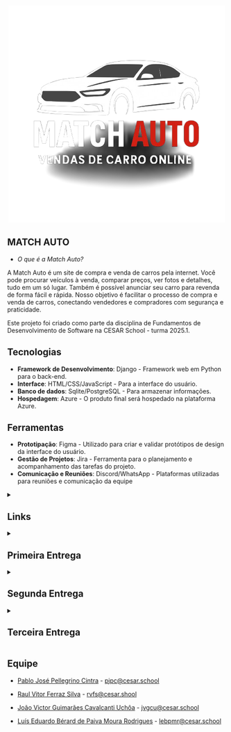 <p align="center">
  <img src="media/cars/MatchAuto_Logo.png" alt="MatchAuto Logo">
</p>

## MATCH AUTO
- *O que é a Match Auto?*

A Match Auto é um site de compra e venda de carros pela internet. Você pode procurar veículos à venda, comparar preços, ver fotos e detalhes, tudo em um só lugar. Também é possível anunciar seu carro para revenda de forma fácil e rápida. Nosso objetivo é facilitar o processo de compra e venda de carros, conectando vendedores e compradores com segurança e praticidade.

Este projeto foi criado como parte da disciplina de Fundamentos de Desenvolvimento de Software na CESAR School - turma 2025.1.

## Tecnologias

- **Framework de Desenvolvimento**: Django - Framework web em Python para o back-end.
- **Interface**: HTML/CSS/JavaScript - Para a interface do usuário.
- **Banco de dados**: Sqlite/PostgreSQL - Para armazenar informações.
- **Hospedagem**: Azure - O produto final será hospedado na plataforma Azure.

## Ferramentas

- **Prototipação**: Figma - Utilizado para criar e validar protótipos de design da interface do usuário.
- **Gestão de Projetos**: Jira - Ferramenta para o planejamento e acompanhamento das tarefas do projeto.
- **Comunicação e Reuniões**: Discord/WhatsApp - Plataformas utilizadas para reuniões e comunicação da equipe

<details>
<summary><h2>Links</h2></summary>

- [Jira](https://gymstatsfds.atlassian.net/jira/software/projects/MA/summary)

- [Figma](https://www.figma.com/design/Y6RKVYPMQy3K7fgCNdj4Ew/Match-Auto-3%C2%B0-entrega?node-id=0-1&p=f&t=NHlEV921Gt9oP75q-0)  

- [DOCS Historias](https://docs.google.com/document/d/1_1PDX6QptQCONxTx7huafMM-O5dQoRCzrxRWjcWn7Ic/edit?usp=sharing)

</details>

<details>
<summary><h2>Primeira Entrega</h2></summary>

 ![alt text](<media/entregas/Backlog 1.jpg>)

- [ScreenCast](https://www.youtube.com/watch?v=Ry6wK9M6WPc&feature=youtu.be)

- [DOCS Historias](https://docs.google.com/document/d/1_1PDX6QptQCONxTx7huafMM-O5dQoRCzrxRWjcWn7Ic/edit?usp=sharing)

- [Figma](https://www.figma.com/design/Y6RKVYPMQy3K7fgCNdj4Ew/Match-Auto-3%C2%B0-entrega?node-id=0-1&p=f&t=NHlEV921Gt9oP75q-0)

</details>

<details>
<summary><h2>Segunda Entrega</h2></summary>

- [Site](https://match1autos.azurewebsites.net/)

- [Screencast](https://www.youtube.com/watch?v=qDFVNQ_2Y34)

- [Jira](https://gymstatsfds.atlassian.net/jira/software/projects/MA/summary)

- *Sprint 1(Concluida):* 
![alt text](<media/entregas/Sprint 1.jpg>)
![alt text](<media/entregas/Quadro 1 concluido.jpg>)

- *Programação em Par:*
Nosso grupo passou por um momento complicado com a saída de alguns integrantes, e isso nos obrigou a começar tudo do zero. Com o tempo apertado, fizemos uma chamada para trabalhar juntos no código, pesquisamos bastante e fomos corrigindo os erros ao longo do processo. Na última reunião, nos encontramos presencialmente para ajustar os últimos detalhes, resolver os problemas que ainda tinham e conseguir fazer o deploy na Azure.

- *Bug tracker:*
![alt text](<media/entregas/Bug tracker.jpg>)

</details>

<details>
<summary><h2>Terceira Entrega</h2></summary>

![backlog2](<media/entregas/Backlog 2.jpg>)
![quadro2](<media/entregas/Quadro 2 att.jpg>)
![bugTracker](<media/entregas/BugTracker2.jpg>)

- *Programação em Par (atualização-Entrega 3):*
Durante o desenvolvimento do nosso projeto, a equipe passou a utilizar com mais frequência a técnica de programação em par. Essa abordagem mostrou-se especialmente eficaz na resolução de problemas complexos e na promoção de uma troca constante de ideias entre os membros. No entanto, optamos por não adotar essa prática em todas as etapas do desenvolvimento, alternando-a com o trabalho individual de acordo com as necessidades e características específicas de cada tarefa.

- [ScreenCastFigma](https://youtu.be/-7wVhzJNRUg)

- [ScreenCastFuncionalidades](https://youtu.be/ASoTy6qVJyg)

- [ScreenCastCI/CD](https://youtu.be/d1S7LFm-hro)

- [ScreenCastTesteAutomatizado](https://youtu.be/XqA0_-212Ao)

</details>

## Equipe

- [Pablo José Pellegrino Cintra](https://github.com/PabloJPCintra) - pjpc@cesar.school

- [Raul Vitor Ferraz Silva](https://github.com/raulferraz85) - rvfs@cesar.shool

- [João Victor Guimarães Cavalcanti Uchôa](https://github.com/joaovictorgcu) - jvgcu@cesar.school

- [Luís Eduardo Bérard de Paiva Moura Rodrigues](https://github.com/luisedu975) - lebpmr@cesar.school
